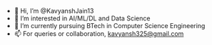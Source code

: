 - 👋 Hi, I’m @KavyanshJain13
- 👀 I’m interested in AI/ML/DL and Data Science
- 🌱 I’m currently pursuing BTech in Computer Science Engineering
- 📫 For queries or collaboration, kavyansh325@gmail.com

<!---
KavyanshJain13/KavyanshJain13 is a ✨ special ✨ repository because its `README.md` (this file) appears on your GitHub profile.
You can click the Preview link to take a look at your changes.
--->
